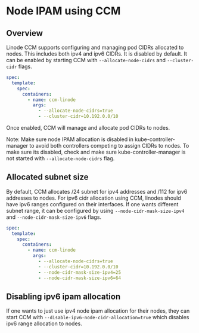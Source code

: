 # Node IPAM using CCM

## Overview

Linode CCM supports configuring and managing pod CIDRs allocated to nodes. This includes both ipv4 and ipv6 CIDRs. It is disabled by default. It can be enabled by starting CCM with `--allocate-node-cidrs` and `--cluster-cidr` flags.

```yaml
spec:
  template:
    spec:
      containers:
        - name: ccm-linode
          args:
            - --allocate-node-cidrs=true
            - --cluster-cidr=10.192.0.0/10
```

Once enabled, CCM will manage and allocate pod CIDRs to nodes.

Note:
Make sure node IPAM allocation is disabled in kube-controller-manager to avoid both controllers competing to assign CIDRs to nodes. To make sure its disabled, check and make sure kube-controller-manager is not started with `--allocate-node-cidrs` flag.

## Allocated subnet size
By default, CCM allocates /24 subnet for ipv4 addresses and /112 for ipv6 addresses to nodes. For ipv6 cidr allocation using CCM, linodes should have ipv6 ranges configured on their interfaces. If one wants different subnet range, it can be configured by using `--node-cidr-mask-size-ipv4` and `--node-cidr-mask-size-ipv6` flags.

```yaml
spec:
  template:
    spec:
      containers:
        - name: ccm-linode
          args:
            - --allocate-node-cidrs=true
            - --cluster-cidr=10.192.0.0/10
            - --node-cidr-mask-size-ipv4=25
            - --node-cidr-mask-size-ipv6=64
```

## Disabling ipv6 ipam allocation
If one wants to just use ipv4 node ipam allocation for their nodes, they can start CCM with `--disable-ipv6-node-cidr-allocation=true` which disables ipv6 range allocation to nodes.
